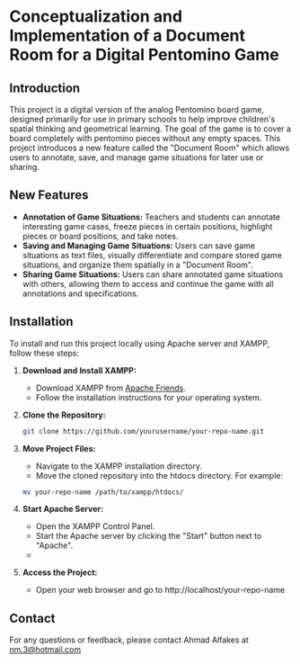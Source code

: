 # Conceptualization and Implementation of a Document Room for a Digital Pentomino Game

## Introduction
This project is a digital version of the analog Pentomino board game, designed primarily for use in primary schools to help improve children's spatial thinking and geometrical learning. The goal of the game is to cover a board completely with pentomino pieces without any empty spaces. This project introduces a new feature called the "Document Room" which allows users to annotate, save, and manage game situations for later use or sharing.

## New Features
- **Annotation of Game Situations:** Teachers and students can annotate interesting game cases, freeze pieces in certain positions, highlight pieces or board positions, and take notes.
- **Saving and Managing Game Situations:** Users can save game situations as text files, visually differentiate and compare stored game situations, and organize them spatially in a "Document Room".
- **Sharing Game Situations:** Users can share annotated game situations with others, allowing them to access and continue the game with all annotations and specifications.

## Installation
To install and run this project locally using Apache server and XAMPP, follow these steps:

1. **Download and Install XAMPP:**
   - Download XAMPP from [Apache Friends](https://www.apachefriends.org/index.html).
   - Follow the installation instructions for your operating system.

2. **Clone the Repository:**
   ```bash
   git clone https://github.com/yourusername/your-repo-name.git

3. **Move Project Files:**
   - Navigate to the XAMPP installation directory.
   - Move the cloned repository into the htdocs directory. For example:
   ```bash
   mv your-repo-name /path/to/xampp/htdocs/
4. **Start Apache Server:**
   - Open the XAMPP Control Panel.
   - Start the Apache server by clicking the "Start" button next to "Apache".
   - 
5. **Access the Project:**
   - Open your web browser and go to http://localhost/your-repo-name
  
## Contact
For any questions or feedback, please contact Ahmad Alfakes at nm.3@hotmail.com
